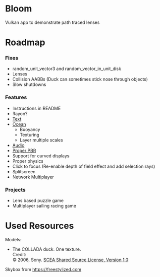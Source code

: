 # Bloom

Vulkan app to demonstrate path traced lenses

# Roadmap

### Fixes

- random_unit_vector3 and random_vector_in_unit_disk
- Lenses
- Collision AABBs (Duck can sometimes stick nose through objects)
- Slow shutdowns

### Features

- Instructions in README
- Rayon?
- [Text](https://youtu.be/SO83KQuuZvg)
- [Ocean](https://youtu.be/yPfagLeUa7k)
  - Buoyancy
  - Texturing
  - Layer multiple scales
- [Audio](https://youtu.be/u6EuAUjq92k)
- [Proper PBR](https://pbr-book.org/4ed/)
- Support for curved displays
- Proper physics
- Click to focus (Re-enable depth of field effect and add selection rays)
- Splitscreen
- Network Multiplayer

### Projects

- Lens based puzzle game
- Multiplayer sailing racing game

# Used Resources

Models:

- The COLLADA duck. One texture.<br>Credit:<br>&copy; 2006, Sony. [SCEA Shared Source License, Version 1.0](https://spdx.org/licenses/SCEA.html)<br>

Skybox from https://freestylized.com
